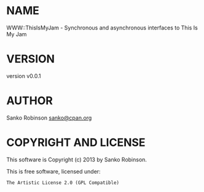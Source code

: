 # NAME

WWW::ThisIsMyJam - Synchronous and asynchronous interfaces to This Is My Jam

# VERSION

version v0.0.1

# AUTHOR

Sanko Robinson <sanko@cpan.org>

# COPYRIGHT AND LICENSE

This software is Copyright (c) 2013 by Sanko Robinson.

This is free software, licensed under:

    The Artistic License 2.0 (GPL Compatible)
